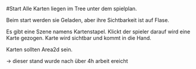 #Start
Alle Karten liegen im Tree unter dem spielplan.

Beim start werden sie Geladen, aber ihre Sichtbarkeit ist auf Flase.

Es gibt eine Szene namens Kartenstapel. Klickt der spieler darauf wird eine Karte gezogen.
Karte wird sichtbar und kommt in die Hand.

Karten sollten Area2d sein.

-> dieser stand wurde nach über 4h arbeit ereicht 